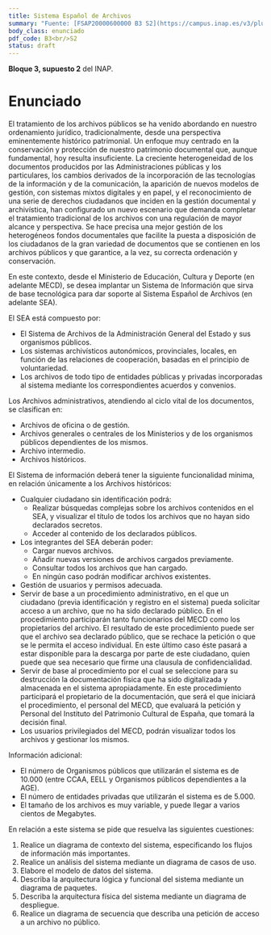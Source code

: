 ```yaml
---
title: Sistema Español de Archivos
summary: "Fuente: [FSAP20000600000 B3 S2](https://campus.inap.es/v3/pluginfile.php/1664896/mod_folder/content/0/SimulacroINAP%20-%20SEA%20-%20Enunciado.pdf) ([Solución](https://campus.inap.es/v3/pluginfile.php/1664896/mod_folder/content/0/RESOLUCI%C3%93N_SIMULACRO%20SEA.pdf))"
body_class: enunciado
pdf_code: B3<br/>S2
status: draft
---
```


**Bloque 3, supuesto 2** del INAP.

# Enunciado

El tratamiento de los archivos públicos se ha venido abordando en nuestro ordenamiento
jurídico, tradicionalmente, desde una perspectiva eminentemente histórico patrimonial. Un
enfoque muy centrado en la conservación y protección de nuestro patrimonio documental que,
aunque fundamental, hoy resulta insuficiente. La creciente heterogeneidad de los documentos
producidos por las Administraciones públicas y los particulares, los cambios derivados de la
incorporación de las tecnologías de la información y de la comunicación, la aparición de nuevos
modelos de gestión, con sistemas mixtos digitales y en papel, y el reconocimiento de una serie
de derechos ciudadanos que inciden en la gestión documental y archivística, han configurado
un nuevo escenario que demanda completar el tratamiento tradicional de los archivos con una
regulación de mayor alcance y perspectiva. Se hace precisa una mejor gestión de los
heterogéneos fondos documentales que facilite la puesta a disposición de los ciudadanos de la
gran variedad de documentos que se contienen en los archivos públicos y que garantice, a la
vez, su correcta ordenación y conservación.

En este contexto, desde el Ministerio de Educación, Cultura y Deporte (en adelante MECD), se
desea implantar un Sistema de Información que sirva de base tecnológica para dar soporte al
Sistema Español de Archivos (en adelante SEA).

El SEA está compuesto por:

* El Sistema de Archivos de la Administración General del Estado y sus organismos
públicos.
* Los sistemas archivísticos autonómicos, provinciales, locales, en función de las
relaciones de cooperación, basadas en el principio de voluntariedad.
* Los archivos de todo tipo de entidades públicas y privadas incorporadas al sistema
mediante los correspondientes acuerdos y convenios.

Los Archivos administrativos, atendiendo al ciclo vital de los documentos, se clasifican en:

* Archivos de oficina o de gestión.
* Archivos generales o centrales de los Ministerios y de los organismos públicos
dependientes de los mismos.
* Archivo intermedio.
* Archivos históricos.

El Sistema de información deberá tener la siguiente funcionalidad mínima, en relación
únicamente a los Archivos históricos:

* Cualquier ciudadano sin identificación podrá:
    * Realizar búsquedas complejas sobre los archivos contenidos en el SEA, y
visualizar el título de todos los archivos que no hayan sido declarados secretos.
    * Acceder al contenido de los declarados públicos.
* Los integrantes del SEA deberán poder:
    * Cargar nuevos archivos.
    * Añadir nuevas versiones de archivos cargados previamente.
    * Consultar todos los archivos que han cargado.
    * En ningún caso podrán modificar archivos existentes.
* Gestión de usuarios y permisos adecuada.
* Servir de base a un procedimiento administrativo, en el que un ciudadano (previa
identificación y registro en el sistema) pueda solicitar acceso a un archivo, que no ha
sido declarado público. En el procedimiento participarán tanto funcionarios del MECD
como los propietarios del archivo. El resultado de este procedimiento puede ser que el
archivo sea declarado público, que se rechace la petición o que se le permita el acceso
individual. En este último caso éste pasará a estar disponible para la descarga por parte
de este ciudadano, quien puede que sea necesario que firme una clausula de
confidencialidad.
* Servir de base al procedimiento por el cual se seleccione para su destrucción la
documentación física que ha sido digitalizada y almacenada en el sistema
apropiadamente. En este procedimiento participará el propietario de la documentación,
que será el que iniciará el procedimiento, el personal del MECD, que evaluará la
petición y Personal del Instituto del Patrimonio Cultural de España, que tomará la
decisión final.
* Los usuarios privilegiados del MECD, podrán visualizar todos los archivos y gestionar
los mismos.

Información adicional:

* El número de Organismos públicos que utilizarán el sistema es de 10.000 (entre CCAA,
EELL y Organismos públicos dependientes a la AGE).
* El número de entidades privadas que utilizarán el sistema es de 5.000.
* El tamaño de los archivos es muy variable, y puede llegar a varios cientos de
Megabytes.

En relación a este sistema se pide que resuelva las siguientes cuestiones:

1. Realice un diagrama de contexto del sistema, especificando los flujos de información
más importantes.
2. Realice un análisis del sistema mediante un diagrama de casos de uso.
3. Elabore el modelo de datos del sistema.
4. Describa la arquitectura lógica y funcional del sistema mediante un diagrama de
paquetes.
5. Describa la arquitectura física del sistema mediante un diagrama de despliegue.
6. Realice un diagrama de secuencia que describa una petición de acceso a un archivo no
público.
